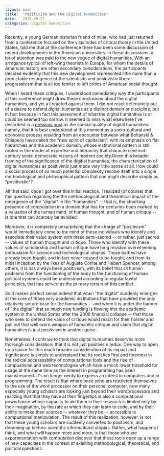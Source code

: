 ```yaml
---
layout: post
title:  "Positivism and the Digital Humanities"
date:   2015-09-27 
categories: digital humanities
---
```

Recently, a young German historian friend of mine, who had just returned from a conference focused on the vicisitudes of critical thoery in the United States, told me that at the conference there had been some discussion of recent developments in the American universities. In these discussions, a lot of attention was paid to the new vogue of digital humanities. With an arrogance typical of left-wing theorists in Europe, for whom the details of American history are often secondary considerations, the participants decided evidently that this new development repreesnted little more than a predictable resurgence of the scientisitc and positivistic liberal progressivism that is all too famliar to left critics of American social thought.

When I heard these critiques, I understood immediately why the participants at this conference might draw these conclusions about the digital humanities, and yet a I reacted against them. I did not react defensively out of a desire to defend digital humanties as a distinct domain or discipline, but in fact because in fact this assesment of what the digital humanities is or could be seemed too narrow.
It seemed to miss what elsewhere I've described in  a [previous post](http://humanscode.com/what-is-digital-humanities) as the special quality of digital humanities: namely, that it is best understood at this moment as a socio-cultural and economic process resulting from an encounter between what Boltanski & Chiapello have called the "new spirit of capitalism", with its emphasis on flat hierarchies and the academic domain, whose institutional pattern is still rooted in the model of expertise and hierarchy that characterized mid-century social democratic visions of modern society.Given this broader framing of the significance of the digitial humanties, the characterization of digital humanities as positivistic just made very little sense at all. How could a social process of so much potential complexity resolve itself into a single methodological and philosophical pattern that one might describe simply as "positivistic"? 

All that said, once I got over this initial reaction, I realized (of course) that this question regarding the the methodological and theoretical impact of the emergence of the "digital" in the "humanities" -- that is, the shocking presence of computation in a domain that has for centuries been marked by a valuation of the human mind, of human thought, and of human critique -- is one that can scarcely be avoided. 

Moreover, it is completely unsurprising that the charge of "positivism" would immediately come to the mind of those individuals who identify and associate their value system with these semi-sacred -- or rather, just sacred -- values of human thought and critique. Those who identify with these values of scholarship and human critique have long resisted overwheening enthusiasm for science and technological utopias. Those battles have already been fought, and in fact never ceased to be fought, and from its initial inception by the likes of Auguste Comte and Hebert Spencer, among others, it is has always been positivism, with its belief that all human problems from the functioning of the body to the functioning of human political systems could be understood according to regular lawful principles, that has served as the primary terrain of this conflict. 

So it makes perfect sense indeed that when "the digital" suddenly emerges at the core of those very academic institutions that have provided the only relatively secure base for the humanities -- and when it is under the banner of "the digital" that so much new funding is flowing into the academic system in the United States after the 2008 financial collapse -- that those who seek to defend the value of critique would reach for their holster and pull out that well-worn weapon of humanitic critique and claim that digital humanities is just positivism in another guise. 

Nonetheless, I continue to think that digital humanties deserves more thorough consideration; that it is not just positivism redux. One way to open up a space for this much broader consideration of its impact and significance is simply to understand that its root lies first and foremost in the radical accesssability of computational tools and the rise of compuational and web technologies which have a much lower threshold for usage at the same time as the interest in programming has been mainstreamed. It's no longer nerdy to express an interst in computers and in programming. The result is that where once scholars restricted themselves to the use of the word processor on their personal computer, now many especially young scholars are looking just beyond their wordprocessors and realizing that that they have at their fingertips is also a compuational powerhouse whose capacity to aid them in their research is limited only by their imagination, by the rate at which they can learn to code, and by their ability to make their sources -- whatever they be -- accessible to compuational manipulation. The result of this realization, however, is not that these young scholars are suddenly converted to positivism, and dreaming up techno-scientific informational utopias. Rather, what happens I think, and what will happen more and more, is that those who are experimentation with computation discover that these tools open up a range of new capacities in the context of exisiting methodological, theoretical, and political questions. 